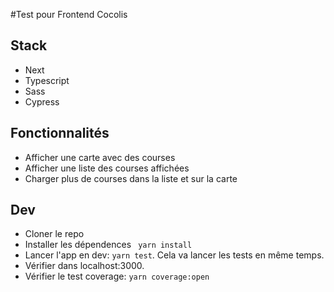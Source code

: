 #Test pour Frontend Cocolis

## Stack
- Next
- Typescript
- Sass
- Cypress

## Fonctionnalités
- Afficher une carte avec des courses
- Afficher une liste des courses affichées
- Charger plus de courses dans la liste et sur la carte

## Dev

- Cloner le repo
- Installer les dépendences ``` yarn install```
- Lancer l'app en dev: ```yarn test```. Cela va lancer les tests en même temps.
- Vérifier dans localhost:3000.
- Vérifier le test coverage: ```yarn coverage:open```
